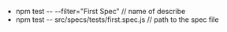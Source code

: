 - npm test -- --filter="First Spec" // name of describe
- npm test -- src/specs/tests/first.spec.js // path to the spec file
